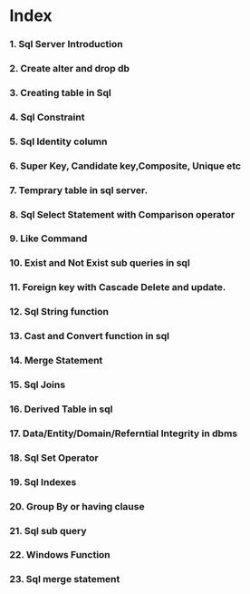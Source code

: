 # Index
### 1. Sql Server Introduction
### 2. Create alter and drop db
### 3. Creating table in Sql
### 4. Sql Constraint
### 5. Sql Identity column
### 6. Super Key, Candidate key,Composite, Unique etc
### 7. Temprary table in sql server.
### 8. Sql Select Statement with Comparison operator
### 9. Like Command
### 10. Exist and Not Exist sub queries in sql
### 11. Foreign key with Cascade Delete and update.
### 12. Sql String function
### 13. Cast and Convert function in sql
### 14. Merge Statement
### 15. Sql Joins
### 16. Derived Table in sql
### 17. Data/Entity/Domain/Referntial Integrity in dbms
### 18. Sql Set Operator
### 19. Sql Indexes 
### 20. Group By or having clause
### 21. Sql sub query 
### 22. Windows Function
### 23. Sql merge statement
